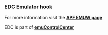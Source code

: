 ### EDC Emulator hook

For more information visit the [**APF EMUW page**](https://github.com/PhoenixInteractiveNL/edc-masterhook/wiki/Emulator-apfemuw#menu)

EDC is part of [**emuControlCenter**](https://github.com/PhoenixInteractiveNL/emuControlCenter/wiki)
